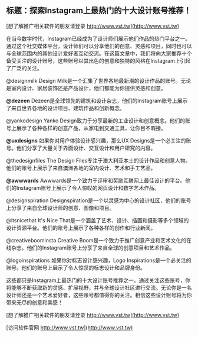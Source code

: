 ## **标题：探索Instagram上最热门的十大设计账号推荐！**

[想了解推广相关软件的朋友请登录 http://www.vst.tw](http://www.vst.tw)

在当今数字时代，Instagram已经成为了设计师们展示他们作品的热门平台之一。通过这个社交媒体平台，设计师们可以分享他们的创意、灵感和项目，同时也可以与全球范围内的其他设计爱好者互动交流。在这篇文章中，我们将向大家推荐十个备受关注的设计账号，这些账号以其出色的创意和独特的风格在Instagram上引起了广泛的关注。

@designmilk
Design Milk是一个汇集了世界各地最新潮的设计作品的账号。无论是室内设计、家居装饰还是产品设计，他们都能为你提供灵感和创意。

**@dezeen**
Dezeen是全球领先的建筑和设计杂志，他们的Instagram账号上展示了来自世界各地的设计项目、建筑作品和创新概念。

@yankodesign
Yanko Design致力于分享最新的工业设计和创意概念。他们的账号上展示了各种各样的创意产品，从家电到交通工具，让你目不暇接。

**@uxdesigns**
如果你对用户体验设计感兴趣，那么UX Designs是一个必关注的账号。他们分享了大量关于界面设计、交互设计和用户研究的内容。

@thedesignfiles
The Design Files专注于澳大利亚本土的设计作品和创意人物。他们的账号上展示了来自澳洲各地的室内设计、艺术和手工艺品。

**@awwwards**
Awwwards是一个致力于评审和奖励互联网上最佳设计的平台。他们的Instagram账号上展示了令人惊叹的网页设计和数字艺术作品。

@designspiration
Designspiration是一个以灵感为中心的设计社区，他们的账号上分享了来自全球设计师的创意、图像和项目。

@itsnicethat
It's Nice That是一个涵盖了艺术、设计、插画和摄影等多个领域的设计资源平台。他们的账号上展示了各种各样的创作和行业新闻。

@creativeboominsta
Creative Boom是一个致力于推广创意产业和艺术文化的在线杂志。他们的Instagram账号上分享了来自全球的创意项目和艺术作品。

@logoinspirations
如果你对标志设计感兴趣，Logo Inspirations是一个必关注的账号。他们的账号上展示了令人惊叹的标志设计和品牌身份。

这些都只是Instagram上最热门的十大设计账号推荐之一。通过关注这些账号，你将能够不断获取新的灵感、扩展视野，并与全球设计社区进行交流。无论你是一名设计师还是一个艺术爱好者，这些账号都值得你的关注。相信这些设计账号将为你带来无尽的创意和美感！

[想了解推广相关软件的朋友请登录 http://www.vst.tw](http://www.vst.tw)


[访问软件官网 http://www.vst.tw](http://www.vst.tw)
